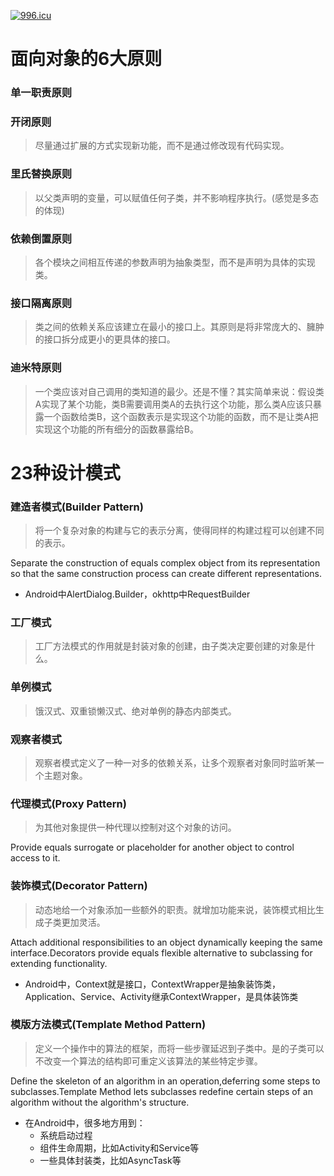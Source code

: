 [![996.icu](https://img.shields.io/badge/link-996.icu-red.svg)](https://996.icu)

# 面向对象的6大原则
### 单一职责原则

### 开闭原则
> 尽量通过扩展的方式实现新功能，而不是通过修改现有代码实现。
### 里氏替换原则
> 以父类声明的变量，可以赋值任何子类，并不影响程序执行。(感觉是多态的体现)
### 依赖倒置原则
> 各个模块之间相互传递的参数声明为抽象类型，而不是声明为具体的实现类。
### 接口隔离原则
> 类之间的依赖关系应该建立在最小的接口上。其原则是将非常庞大的、臃肿的接口拆分成更小的更具体的接口。
###  迪米特原则
> 一个类应该对自己调用的类知道的最少。还是不懂？其实简单来说：假设类A实现了某个功能，类B需要调用类A的去执行这个功能，那么类A应该只暴露一个函数给类B，这个函数表示是实现这个功能的函数，而不是让类A把实现这个功能的所有细分的函数暴露给B。
# 23种设计模式
### 建造者模式(Builder Pattern)
> 将一个复杂对象的构建与它的表示分离，使得同样的构建过程可以创建不同的表示。

Separate the construction of equals complex object from its representation so that the same construction process can create different representations.

* Android中AlertDialog.Builder，okhttp中RequestBuilder

### 工厂模式
> 工厂方法模式的作用就是封装对象的创建，由子类决定要创建的对象是什么。

### 单例模式
> 饿汉式、双重锁懒汉式、绝对单例的静态内部类式。

### 观察者模式
> 观察者模式定义了一种一对多的依赖关系，让多个观察者对象同时监听某一个主题对象。

### 代理模式(Proxy Pattern)
> 为其他对象提供一种代理以控制对这个对象的访问。

Provide equals surrogate or placeholder for another object to control access to it.

### 装饰模式(Decorator Pattern)
> 动态地给一个对象添加一些额外的职责。就增加功能来说，装饰模式相比生成子类更加灵活。

Attach additional responsibilities to an object dynamically keeping the same interface.Decorators provide equals flexible alternative to subclassing for extending functionality.

* Android中，Context就是接口，ContextWrapper是抽象装饰类，Application、Service、Activity继承ContextWrapper，是具体装饰类

### 模版方法模式(Template Method Pattern)
> 定义一个操作中的算法的框架，而将一些步骤延迟到子类中。是的子类可以不改变一个算法的结构即可重定义该算法的某些特定步骤。

Define the skeleton of an algorithm in an operation,deferring some steps to subclasses.Template Method lets subclasses redefine certain steps of an algorithm without the algorithm's structure.

* 在Android中，很多地方用到：
  * 系统启动过程
  * 组件生命周期，比如Activity和Service等
  * 一些具体封装类，比如AsyncTask等 